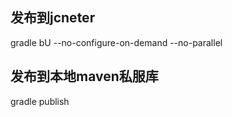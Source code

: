  
 ## 发布到jcneter
 gradle bU --no-configure-on-demand --no-parallel
 
 ## 发布到本地maven私服库
 gradle publish